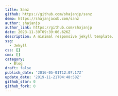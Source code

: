 ```yaml
---
title: Sanz
github: https://github.com/shajanjp/sanz
demo: https://shajanjacob.com/sanz
author: shajanjp
author_link: https://github.com/shajanjp
date: 2023-11-30T09:39:06.626Z
description: A minimal responsive jekyll template.
ssg:
  - Jekyll
css: []
cms: []
category:
  - Blog
draft: false
publish_date: '2016-05-01T12:07:17Z'
update_date: '2019-11-21T04:48:58Z'
github_star: 0
github_fork: 0
---
```

